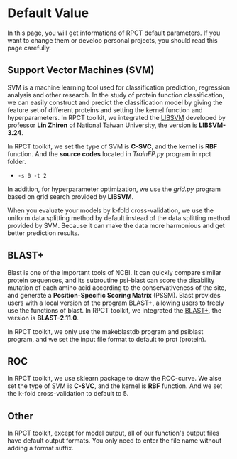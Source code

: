 # Default Value

In this page, you will get informations of RPCT default parameters. If you want to change them or develop personal projects, you should read this page carefully.

## Support Vector Machines (SVM)

SVM is a machine learning tool used for classification prediction, regression analysis and other research. In the study of protein function classification, we can easily construct and predict the classification model by giving the feature set of different proteins and setting the kernel function and hyperparameters. In RPCT toolkit, we integrated the [LIBSVM](https://www.csie.ntu.edu.tw/~cjlin/libsvm/) developed by professor **Lin Zhiren** of National Taiwan University, the version is **LIBSVM-3.24**.

In RPCT toolkit, we set the type of SVM is **C-SVC**, and the kernel is **RBF** function. And the **source codes** located in *TrainFP.py* program in rpct folder.

* `-s 0 -t 2`

In addition, for hyperparameter optimization, we use the *grid.py* program based on grid search provided by **LIBSVM**.

 When you evaluate your models by k-fold cross-validation, we use the uniform data splitting method by default instead of the data splitting method provided by SVM. Because it can make the data more harmonious and get better prediction results.

## BLAST+

Blast is one of the important tools of NCBI. It can quickly compare similar protein sequences, and its subroutine psi-blast can score the disability mutation of each amino acid according to the conservativeness of the site, and generate a **Position-Specific Scoring Matrix** (PSSM). Blast provides users with a local version of the program BLAST+, allowing users to freely use the functions of blast. In RPCT toolkit, we integrated the [BLAST+](https://ftp.ncbi.nlm.nih.gov/blast/executables/blast+/LATEST/), the version is **BLAST-2.11.0**.

In RPCT toolkit, we only use the makeblastdb program and psiblast program, and we set the input file format to default to prot (protein).

## ROC

In RPCT toolkit, we use sklearn package to draw the ROC-curve. We alse set the type of SVM is **C-SVC**, and the kernel is **RBF** function. And we set the k-fold cross-validation to default to 5.

## Other

In RPCT toolkit, except for model output, all of our function's output files have default output formats. You only need to enter the file name without adding a format suffix.